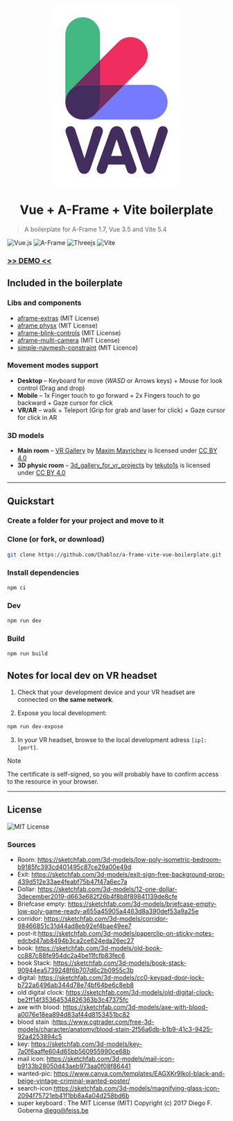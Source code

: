 <p align="center">
    <img src="./logo.svg" alt="VAV Logo" align="center"/>
</p>
<h1 align="center">Vue + A-Frame + Vite boilerplate</h1>

> A boilerplate for A-Frame 1.7, Vue 3.5 and Vite 5.4

![Vue.js](https://img.shields.io/badge/vuejs-%2335495e.svg?style=for-the-badge&logo=vuedotjs&logoColor=%234FC08D)
![A-Frame](https://img.shields.io/badge/A%E2%80%93Frame-1.7-brightgreen?style=for-the-badge&labelColor=%23ef2d5e&color=%23ef2d5e)
![Threejs](https://img.shields.io/badge/threejs-black?style=for-the-badge&logo=three.js&logoColor=white)
![Vite](https://img.shields.io/badge/vite-%23646CFF.svg?style=for-the-badge&logo=vite&logoColor=white)

### [>> DEMO <<](https://onivers.com/aframe-vue-boilerplate/)

## Included in the boilerplate

### Libs and components

- [aframe-extras](https://github.com/c-frame/aframe-extras) (MIT License)
- [aframe physx](https://github.com/c-frame/physx) (MIT License)
- [aframe-blink-controls](https://github.com/jure/aframe-blink-controls) (MIT License)
- [aframe-multi-camera](https://github.com/diarmidmackenzie/aframe-multi-camera/) (MIT License)
- [simple-navmesh-constraint](https://github.com/AdaRoseCannon/aframe-xr-boilerplate) (MIT Licence)

### Movement modes support

- **Desktop** – Keyboard for move (_WASD_ or Arrows keys) + Mouse for look control (Drag and drop)
- **Mobile** – 1x Finger touch to go forward + 2x Fingers touch to go backward + Gaze cursor for click
- **VR/AR** – walk + Teleport (Grip for grab and laser for click) + Gaze cursor for click in AR

### 3D models

- **Main room** – [VR Gallery](https://sketchfab.com/3d-models/vr-gallery-1ac32ed62fdf424498acc146fad31f7e) by [Maxim Mavrichev](https://sketchfab.com/mvrc.art) is licensed under [CC BY 4.0](https://creativecommons.org/licenses/by/4.0/)
- **3D physic room** – [3d_gallery_for_vr_projects](https://sketchfab.com/3d-models/3d-gallery-for-vr-projects-68f77ed8558c4bd59e0a13e2cc9d1fd1) by [tekuto1s](https://sketchfab.com/tekuto1s) is licensed under [CC BY 4.0](https://creativecommons.org/licenses/by/4.0/)

---

## Quickstart

### Create a folder for your project and move to it

### Clone (or fork, or download)

```sh
git clone https://github.com/Chabloz/a-frame-vite-vue-boilerplate.git .
```

### Install dependencies

```sh
npm ci
```

### Dev

```sh
npm run dev
```

### Build

```sh
npm run build
```

## Notes for local dev on VR headset

1. Check that your development device and your VR headset are connected on **the same network**.

2. Expose you local development:

```sh
npm run dev-expose
```

3. In your VR headset, browse to the local development adress `[ip]:[port]`.

> [!NOTE]
> The certificate is self-signed, so you will probably have to confirm access to the resource in your browser.

---

## License

![MIT License](https://img.shields.io/badge/License-MIT-brightgreen?style=for-the-badge&color=%23262626)


### Sources

- Room: https://sketchfab.com/3d-models/low-poly-isometric-bedroom-b9185fc393cd401495c87ce29a00e49d
- Exit: https://sketchfab.com/3d-models/exit-sign-free-background-prop-439d512e33ae4feabf75b47f47a6ec7a
- Dollar: https://sketchfab.com/3d-models/12-one-dollar-3december2019-d663e682f26b4f8b8f89841139de8cfe
- Briefcase empty: https://sketchfab.com/3d-models/briefcase-empty-low-poly-game-ready-a655a45905a4463d8a390def53a9a25e
- corridor: https://sketchfab.com/3d-models/corridor-98466851c31d44ad8eb92ef4bae49ee7
- post-it:https://sketchfab.com/3d-models/paperclip-on-sticky-notes-edcbd47ab8494b3ca2ce624eda26ec27
- book: https://sketchfab.com/3d-models/old-book-cc887c88fe954dc2a4be11fcfb83fec6
- book Stack: https://sketchfab.com/3d-models/book-stack-90944ea5739248f6b707d6c2b0955c3b
- digital: https://sketchfab.com/3d-models/cc0-keypad-door-lock-b722a6496ab344d78e74bf64be6c8eb8
- old digital clock: https://sketchfab.com/3d-models/old-digital-clock-be2ff14f35364534826363b3c47375fc
- axe with blood: https://sketchfab.com/3d-models/axe-with-blood-a0076e18ea894d83af44d8153451bc82
- blood stain :https://www.cgtrader.com/free-3d-models/character/anatomy/blood-stain-2f56a6db-b1b9-41c3-9425-92a4253894c5
- key: https://sketchfab.com/3d-models/key-7a0f6aaffe604d65bb560955990ce68b
- mail icon: https://sketchfab.com/3d-models/mail-icon-b9133b28050d43aeb973aa0f08f86441
- wanted-pic: https://www.canva.com/templates/EAGXKr9IkoI-black-and-beige-vintage-criminal-wanted-poster/
- search-icon:https://sketchfab.com/3d-models/magnifying-glass-icon-2094f75721eb41f1bb8a4a04d258bd6b
- super keyboard : The MIT License (MIT) Copyright (c) 2017 Diego F. Goberna diego@feiss.be


